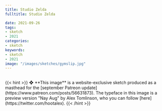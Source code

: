 ```yaml
---
title: Studio Zelda
fulltitle: Studio Zelda

date: 2021-09-26
tags:
- sketch
- 2021
categories:
- sketch
keywords:
- sketch
- 2021
image: "/images/sketches/gymslip.jpg"
---
```

<br>
{{< hint >}}
❖ **This image** is a website-exclusive sketch produced as a masthead for the [september Patreon update](https://www.patreon.com/posts/56631873). The typeface in this image is a preview version "Nay Aug" by Alex Tomlinson, who you can follow [here](https://twitter.com/hootalex).
{{< /hint >}}
